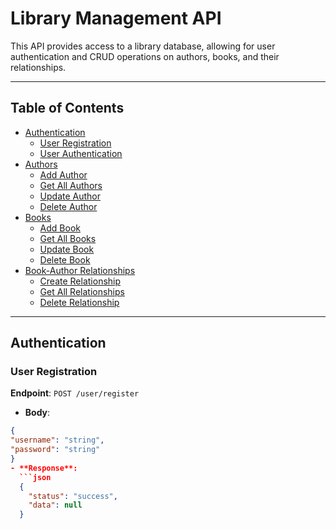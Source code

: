 # Library Management API

This API provides access to a library database, allowing for user authentication and CRUD operations on authors, books, and their relationships.

---

## Table of Contents

- [Authentication](#authentication)
  - [User Registration](#user-registration)
  - [User Authentication](#user-authentication)
- [Authors](#authors)
  - [Add Author](#add-author)
  - [Get All Authors](#get-all-authors)
  - [Update Author](#update-author)
  - [Delete Author](#delete-author)
- [Books](#books)
  - [Add Book](#add-book)
  - [Get All Books](#get-all-books)
  - [Update Book](#update-book)
  - [Delete Book](#delete-book)
- [Book-Author Relationships](#book-author-relationships)
  - [Create Relationship](#create-relationship)
  - [Get All Relationships](#get-all-relationships)
  - [Delete Relationship](#delete-relationship)

---

## Authentication

### User Registration
**Endpoint**: `POST /user/register`
- **Body**: 
```json
{ 
"username": "string", 
"password": "string" 
}
- **Response**:
  ```json
  {
    "status": "success",
    "data": null
  }
